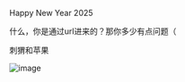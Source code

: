 Happy New Year 2025

什么，你是通过url进来的？那你多少有点问题（

刺猬和苹果

![image](https://1drv.ms/i/c/7dae0f534f5f0009/IQQTBNO0NCJBQbsUbMViPt53AaRjDY3JeADnnnGAo2TO4d8?width=1024)
